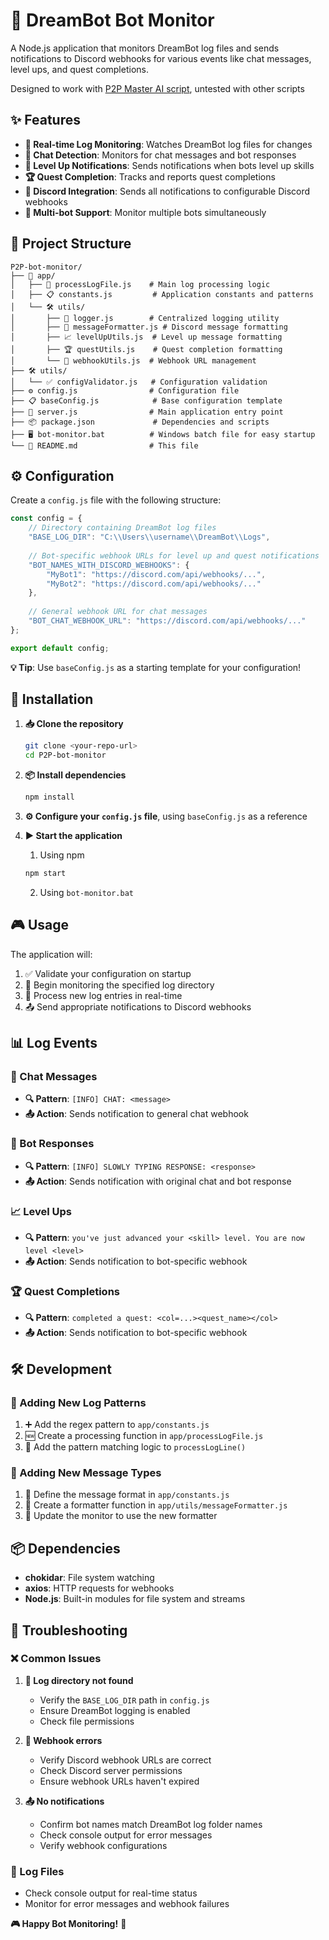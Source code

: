 # 🤖 DreamBot Bot Monitor

A Node.js application that monitors DreamBot log files and sends notifications to Discord webhooks for various events like chat messages, level ups, and quest completions.

Designed to work with [P2P Master AI script](https://dreambot.org/forums/index.php?/topic/26725-p2p-master-ai-machine-learning-1-click-account-builder/), untested with other scripts

## ✨ Features

- **📡 Real-time Log Monitoring**: Watches DreamBot log files for changes
- **💬 Chat Detection**: Monitors for chat messages and bot responses
- **🎯 Level Up Notifications**: Sends notifications when bots level up skills
- **🏆 Quest Completion**: Tracks and reports quest completions
- **🔗 Discord Integration**: Sends all notifications to configurable Discord webhooks
- **🤖 Multi-bot Support**: Monitor multiple bots simultaneously

## 📁 Project Structure

```
P2P-bot-monitor/
├── 📂 app/
│   ├── 📄 processLogFile.js    # Main log processing logic
│   ├── 📋 constants.js         # Application constants and patterns
│   └── 🛠️ utils/
│       ├── 📝 logger.js        # Centralized logging utility
│       ├── 💬 messageFormatter.js # Discord message formatting
│       ├── 📈 levelUpUtils.js  # Level up message formatting
│       ├── 🏆 questUtils.js    # Quest completion formatting
│       └── 🔗 webhookUtils.js  # Webhook URL management
├── 🛠️ utils/
│   └── ✅ configValidator.js   # Configuration validation
├── ⚙️ config.js                # Configuration file
├── 📋 baseConfig.js            # Base configuration template
├── 🚀 server.js                # Main application entry point
├── 📦 package.json             # Dependencies and scripts
├── 🖥️ bot-monitor.bat          # Windows batch file for easy startup
└── 📖 README.md                # This file
```

## ⚙️ Configuration

Create a `config.js` file with the following structure:

```javascript
const config = {
    // Directory containing DreamBot log files
    "BASE_LOG_DIR": "C:\\Users\\username\\DreamBot\\Logs",
    
    // Bot-specific webhook URLs for level up and quest notifications
    "BOT_NAMES_WITH_DISCORD_WEBHOOKS": {
        "MyBot1": "https://discord.com/api/webhooks/...",
        "MyBot2": "https://discord.com/api/webhooks/..."
    },
    
    // General webhook URL for chat messages
    "BOT_CHAT_WEBHOOK_URL": "https://discord.com/api/webhooks/..."
};

export default config;
```

**💡 Tip**: Use `baseConfig.js` as a starting template for your configuration!

## 🚀 Installation

1. **📥 Clone the repository**
   ```bash
   git clone <your-repo-url>
   cd P2P-bot-monitor
   ```

2. **📦 Install dependencies**
   ```bash
   npm install
   ```

3. **⚙️ Configure your `config.js` file**, using `baseConfig.js` as a reference

4. **▶️ Start the application**
   1. Using npm
   ```bash
   npm start
   ```
   2. Using `bot-monitor.bat`

## 🎮 Usage

The application will:
1. ✅ Validate your configuration on startup
2. 👀 Begin monitoring the specified log directory
3. 🔄 Process new log entries in real-time
4. 📤 Send appropriate notifications to Discord webhooks

## 📊 Log Events

### 💬 Chat Messages
- **🔍 Pattern**: `[INFO] CHAT: <message>`
- **📤 Action**: Sends notification to general chat webhook

### 🤖 Bot Responses
- **🔍 Pattern**: `[INFO] SLOWLY TYPING RESPONSE: <response>`
- **📤 Action**: Sends notification with original chat and bot response

### 📈 Level Ups
- **🔍 Pattern**: `you've just advanced your <skill> level. You are now level <level>`
- **📤 Action**: Sends notification to bot-specific webhook

### 🏆 Quest Completions
- **🔍 Pattern**: `completed a quest: <col=...><quest_name></col>`
- **📤 Action**: Sends notification to bot-specific webhook

## 🛠️ Development

### 🔧 Adding New Log Patterns
1. ➕ Add the regex pattern to `app/constants.js`
2. 🆕 Create a processing function in `app/processLogFile.js`
3. 🔗 Add the pattern matching logic to `processLogLine()`

### 💬 Adding New Message Types
1. 📝 Define the message format in `app/constants.js`
2. 🎨 Create a formatter function in `app/utils/messageFormatter.js`
3. 🔄 Update the monitor to use the new formatter

## 📦 Dependencies

- **chokidar**: File system watching
- **axios**: HTTP requests for webhooks
- **Node.js**: Built-in modules for file system and streams

## 🚨 Troubleshooting

### ❌ Common Issues

1. **📁 Log directory not found**
   - Verify the `BASE_LOG_DIR` path in `config.js`
   - Ensure DreamBot logging is enabled
   - Check file permissions

2. **🔗 Webhook errors**
   - Verify Discord webhook URLs are correct
   - Check Discord server permissions
   - Ensure webhook URLs haven't expired

3. **📤 No notifications**
   - Confirm bot names match DreamBot log folder names
   - Check console output for error messages
   - Verify webhook configurations

### 📝 Log Files
- Check console output for real-time status
- Monitor for error messages and webhook failures

**🎮 Happy Bot Monitoring!** 🚀

